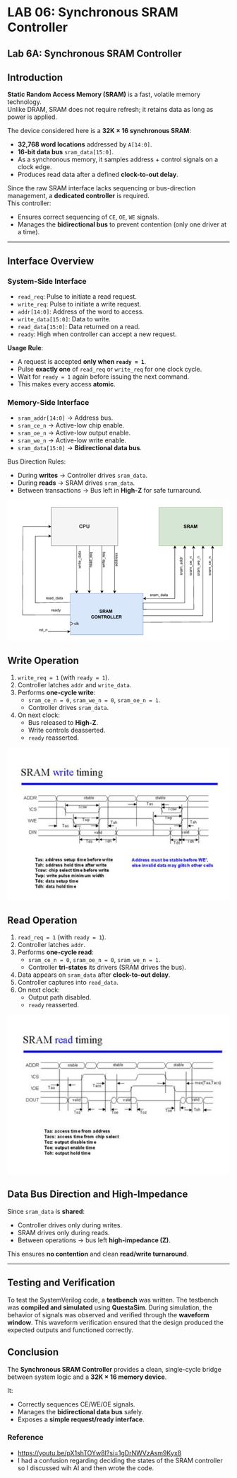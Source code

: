# LAB 06: Synchronous SRAM Controller  
## Lab 6A: Synchronous SRAM Controller  

## Introduction  
**Static Random Access Memory (SRAM)** is a fast, volatile memory technology.  
Unlike DRAM, SRAM does not require refresh; it retains data as long as power is applied.  

The device considered here is a **32K × 16 synchronous SRAM**:  
- **32,768 word locations** addressed by `A[14:0]`.  
- **16-bit data bus** `sram_data[15:0]`.  
- As a synchronous memory, it samples address + control signals on a clock edge.  
- Produces read data after a defined **clock-to-out delay**.  

Since the raw SRAM interface lacks sequencing or bus-direction management, a **dedicated controller** is required.  
This controller:  
- Ensures correct sequencing of `CE`, `OE`, `WE` signals.  
- Manages the **bidirectional bus** to prevent contention (only one driver at a time).  

---

## Interface Overview  

### System-Side Interface  
- `read_req`: Pulse to initiate a read request.  
- `write_req`: Pulse to initiate a write request.  
- `addr[14:0]`: Address of the word to access.  
- `write_data[15:0]`: Data to write.  
- `read_data[15:0]`: Data returned on a read.  
- `ready`: High when controller can accept a new request.  

 **Usage Rule**:  
- A request is accepted **only when `ready = 1`**.  
- Pulse **exactly one** of `read_req` or `write_req` for one clock cycle.  
- Wait for `ready = 1` again before issuing the next command.  
- This makes every access **atomic**.  

### Memory-Side Interface  
- `sram_addr[14:0]` → Address bus.  
- `sram_ce_n` → Active-low chip enable.  
- `sram_oe_n` → Active-low output enable.  
- `sram_we_n` → Active-low write enable.  
- `sram_data[15:0]` → **Bidirectional data bus**.  

Bus Direction Rules:  
- During **writes** → Controller drives `sram_data`.  
- During **reads** → SRAM drives `sram_data`.  
- Between transactions → Bus left in **High-Z** for safe turnaround.  

<p align="center">
  <img src="image.png" alt="Multi-Mode Timer Diagram" />
</p> 

## Write Operation  
1. `write_req = 1` (with `ready = 1`).  
2. Controller latches `addr` and `write_data`.  
3. Performs **one-cycle write**:  
   - `sram_ce_n = 0`, `sram_we_n = 0`, `sram_oe_n = 1`.  
   - Controller drives `sram_data`.  
4. On next clock:  
   - Bus released to **High-Z**.  
   - Write controls deasserted.  
   - `ready` reasserted.  
  
<p align="center">
  <img src="image-2.png" alt="Multi-Mode Timer Diagram" />
</p> 


## Read Operation  
1. `read_req = 1` (with `ready = 1`).  
2. Controller latches `addr`.  
3. Performs **one-cycle read**:  
   - `sram_ce_n = 0`, `sram_oe_n = 0`, `sram_we_n = 1`.  
   - Controller **tri-states** its drivers (SRAM drives the bus).  
4. Data appears on `sram_data` after **clock-to-out delay**.  
5. Controller captures into `read_data`.  
6. On next clock:  
   - Output path disabled.  
   - `ready` reasserted.  

<p align="center">
  <img src="image-1.png" alt="Multi-Mode Timer Diagram" />
</p> 

## Data Bus Direction and High-Impedance  

Since `sram_data` is **shared**:  
- Controller drives only during writes.  
- SRAM drives only during reads.  
- Between operations → bus left **high-impedance (Z)**.  

This ensures **no contention** and clean **read/write turnaround**.  

---
## Testing and Verification
To test the SystemVerilog code, a **testbench** was written. The testbench was **compiled and simulated** using **QuestaSim**. During simulation, the behavior of signals was observed and verified through the **waveform window**. This waveform verification ensured that the design produced the expected outputs and functioned correctly.

## Conclusion  
The **Synchronous SRAM Controller** provides a clean, single-cycle bridge between system logic and a **32K × 16 memory device**.  

It:  
- Correctly sequences CE/WE/OE signals.  
- Manages the **bidirectional data bus** safely.  
- Exposes a **simple request/ready interface**.  

### Reference
- https://youtu.be/pX1shTOYw8I?si=1gDrNWVzAsm9Kyx8
- I had a confusion regarding deciding the states of the SRAM controller so I discussed wih AI and then wrote the code.
